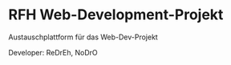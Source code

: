 RFH Web-Development-Projekt
===========================

Austauschplattform für das Web-Dev-Projekt

Developer: ReDrEh, NoDrO

